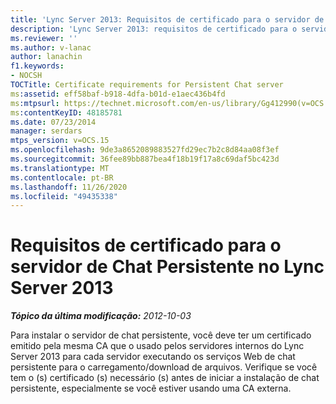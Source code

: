 ```yaml
---
title: 'Lync Server 2013: Requisitos de certificado para o servidor de Chat Persistente'
description: 'Lync Server 2013: requisitos de certificado para o servidor de chat persistente.'
ms.reviewer: ''
ms.author: v-lanac
author: lanachin
f1.keywords:
- NOCSH
TOCTitle: Certificate requirements for Persistent Chat server
ms:assetid: eff58baf-b918-4dfa-b01d-e1aec436b4fd
ms:mtpsurl: https://technet.microsoft.com/en-us/library/Gg412990(v=OCS.15)
ms:contentKeyID: 48185781
ms.date: 07/23/2014
manager: serdars
mtps_version: v=OCS.15
ms.openlocfilehash: 9de3a8652089883527fd29ec7b2c8d84aa08f3ef
ms.sourcegitcommit: 36fee89bb887bea4f18b19f17a8c69daf5bc423d
ms.translationtype: MT
ms.contentlocale: pt-BR
ms.lasthandoff: 11/26/2020
ms.locfileid: "49435338"
---
```

# <a name="certificate-requirements-for-persistent-chat-server-in-lync-server-2013"></a>Requisitos de certificado para o servidor de Chat Persistente no Lync Server 2013

<div data-xmlns="http://www.w3.org/1999/xhtml">

<div class="topic" data-xmlns="http://www.w3.org/1999/xhtml" data-msxsl="urn:schemas-microsoft-com:xslt" data-cs="https://msdn.microsoft.com/">

<div data-asp="https://msdn2.microsoft.com/asp">



</div>

<div id="mainSection">

<div id="mainBody">

<span> </span>

_**Tópico da última modificação:** 2012-10-03_

Para instalar o servidor de chat persistente, você deve ter um certificado emitido pela mesma CA que o usado pelos servidores internos do Lync Server 2013 para cada servidor executando os serviços Web de chat persistente para o carregamento/download de arquivos. Verifique se você tem o (s) certificado (s) necessário (s) antes de iniciar a instalação de chat persistente, especialmente se você estiver usando uma CA externa.

</div>

<span> </span>

</div>

</div>

</div>

